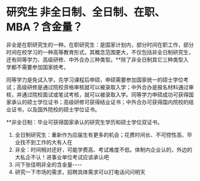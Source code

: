 
# 研究生 非全日制、全日制、在职、MBA？含金量？

非全是在职研究生的一种。在职研究生：是国家计划内，部分时间在职工作，部分时间在校学习的一种高等教育形式，其概念范围更大，不仅包括非全日制研究生，还有同等学力、高级研修、中外合办三种类型。**除了非全日制其它三种类型入学都不需要参加国家统考。

同等学力是免试入学，先学习课程后申硕，申硕需要参加国家统一的硕士学位考试；高级研修是通过院校资格审核就可以被录取入学；中外合办是报名材料通过审核，并通过院校面试或笔试考核，就可以被录取入学。同等学力申硕成功可获得国家承认的硕士学位证书；高级研修可获得结业证书；中外合办可获得国内院校的结业证书，以及国外院校的硕士学位证书。

**非全日制：毕业可获得国家承认的研究生学历和硕士学位双证书。

  1. 全日制研究生：重新作为应届生有更多的机会；花费时间长、不可控性高、毕业找不到工作的大有人在
  2. 非全：时间相对还好，可能学费高、考试难度不低。体制内企业认的，外边的大私企不认！进事业单位考试应该承认吧
  3. 问下张佳明非全的含金量----
  4. 研究一下市场的需求，招聘具体需求可以打电话问问明天